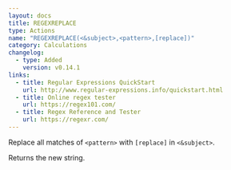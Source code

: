 ```yaml
---
layout: docs
title: REGEXREPLACE
type: Actions
name: "REGEXREPLACE(<&subject>,<pattern>,[replace])"
category: Calculations
changelog:
  - type: Added
    version: v0.14.1
links:
  - title: Regular Expressions QuickStart
    url: http://www.regular-expressions.info/quickstart.html
  - title: Online regex tester
    url: https://regex101.com/
  - title: Regex Reference and Tester
    url: https://regexr.com/
---
```

Replace all matches of `<pattern>` with `[replace]` in `<&subject>`.

Returns the new string.
